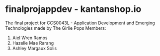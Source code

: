 # finalprojappdev - kantanshop.io
The final project for CCS0043L - Application Development and Emerging Technologies made by The Girlie Pops
Members:
1. Aiel Wren Ramos
2. Hazelle Mae Rarang
3. Ashley Margaux Solis
